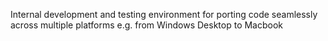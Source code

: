 Internal development and testing environment for porting code seamlessly across multiple platforms e.g. from Windows Desktop to Macbook
